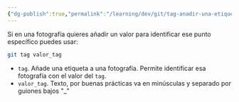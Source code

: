 ```yaml
---
{"dg-publish":true,"permalink":"/learning/dev/git/tag-anadir-una-etiqueta-a-una-fotografia-en-git/","created":"2024-03-27T19:39","updated":"2024-03-27T20:17"}
---
```


Si en una fotografía quieres añadir un valor para identificar ese punto específico puedes usar:
```bash
git tag valor_tag
```
- `tag`. Añade una etiqueta a una fotografía. Permite identificar esa fotografía con el valor del `tag`.
- `valor_tag`. Texto, por buenas prácticas va en minúsculas y separado por guiones bajos "_"